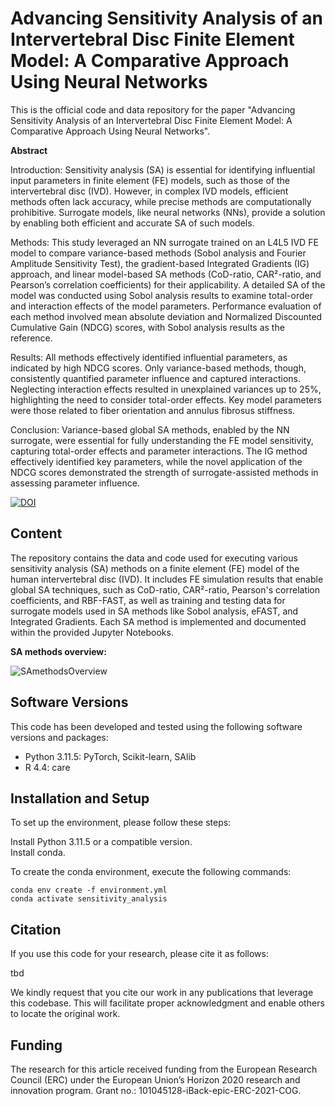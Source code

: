 # Advancing Sensitivity Analysis of an Intervertebral Disc Finite Element Model: A Comparative Approach Using Neural Networks

This is the official code and data repository for the paper "Advancing Sensitivity Analysis of an Intervertebral Disc Finite Element Model: A Comparative Approach Using Neural Networks". 

**Abstract**

Introduction: Sensitivity analysis (SA) is essential for identifying influential input parameters in finite element (FE) models, such as those of the intervertebral disc (IVD). However, in complex IVD models, efficient methods often lack accuracy, while precise methods are computationally prohibitive. Surrogate models, like neural networks (NNs), provide a solution by enabling both efficient and accurate SA of such models.

Methods: This study leveraged an NN surrogate trained on an L4L5 IVD FE model to compare variance-based methods (Sobol analysis and Fourier Amplitude Sensitivity Test), the gradient-based Integrated Gradients (IG) approach, and linear model-based SA methods (CoD-ratio, CAR²-ratio, and Pearson’s correlation coefficients) for their applicability. A detailed SA of the model was conducted using Sobol analysis results to examine total-order and interaction effects of the model parameters. Performance evaluation of each method involved mean absolute deviation and Normalized Discounted Cumulative Gain (NDCG) scores, with Sobol analysis results as the reference.

Results: All methods effectively identified influential parameters, as indicated by high NDCG scores. Only variance-based methods, though, consistently quantified parameter influence and captured interactions. Neglecting interaction effects resulted in unexplained variances up to 25%, highlighting the need to consider total-order effects. Key model parameters were those related to fiber orientation and annulus fibrosus stiffness.

Conclusion: Variance-based global SA methods, enabled by the NN surrogate, were essential for fully understanding the FE model sensitivity, capturing total-order effects and parameter interactions. The IG method effectively identified key parameters, while the novel application of the NDCG scores demonstrated the strength of surrogate-assisted methods in assessing parameter influence.

[![DOI](https://zenodo.org/badge/DOI/DoNotUse.svg)](https://doi.org/10.3389/fbioe.2024.1391957)

## Content
The repository contains the data and code used for executing various sensitivity analysis (SA) methods on a finite element (FE) model of the human intervertebral disc (IVD).
It includes FE simulation results that enable global SA techniques, such as CoD-ratio, CAR²-ratio, Pearson's correlation coefficients, and RBF-FAST, as well as training and testing data for surrogate models used in SA methods like Sobol analysis, eFAST, and Integrated Gradients.
Each SA method is implemented and documented within the provided Jupyter Notebooks.

**SA methods overview:**

![SAmethodsOverview](https://github.com/user-attachments/assets/cd025512-7b97-4498-9de0-2efef5aadf43)

## Software Versions

This code has been developed and tested using the following software versions and packages:

- Python 3.11.5: PyTorch, Scikit-learn, SAlib
- R 4.4: care

## Installation and Setup
To set up the environment, please follow these steps:

Install Python 3.11.5 or a compatible version.<br />
Install conda.

To create the conda environment, execute the following commands:

````
conda env create -f environment.yml
conda activate sensitivity_analysis
````

## Citation

If you use this code for your research, please cite it as follows:

tbd

We kindly request that you cite our work in any publications that leverage this codebase. This will facilitate proper acknowledgment and enable others to locate the original work.


## Funding

The research for this article received funding from the European Research Council (ERC) under the European Union’s Horizon 2020 research and innovation program. Grant no.: 101045128-iBack-epic-ERC-2021-COG.
